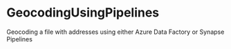 # GeocodingUsingPipelines
Geocoding a file with addresses using either Azure Data Factory or Synapse Pipelines
